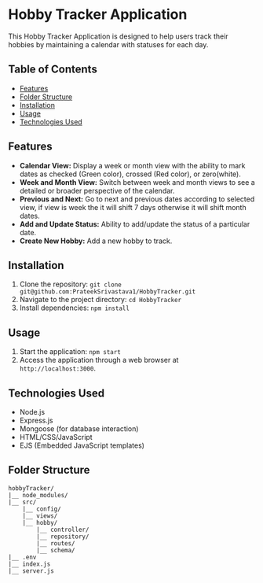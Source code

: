 # Hobby Tracker Application

This Hobby Tracker Application is designed to help users track their hobbies by maintaining a calendar with statuses for each day.

## Table of Contents

- [Features](#features)
- [Folder Structure](#folder-structure)
- [Installation](#installation)
- [Usage](#usage)
- [Technologies Used](#technologies-used)

## Features

- **Calendar View:** Display a week or month view with the ability to mark dates as checked (Green color), crossed (Red color), or zero(white).
- **Week and Month View:** Switch between week and month views to see a detailed or broader perspective of the calendar.
- **Previous and Next:** Go to next and previous dates according to selected view, if view is week the it will shift 7 days otherwise it will shift month dates.
- **Add and Update Status:** Ability to add/update the status of a particular date.
- **Create New Hobby:** Add a new hobby to track.

## Installation

1. Clone the repository: `git clone git@github.com:PrateekSrivastava1/HobbyTracker.git`
2. Navigate to the project directory: `cd HobbyTracker`
3. Install dependencies: `npm install`

## Usage

1. Start the application: `npm start`
2. Access the application through a web browser at `http://localhost:3000`.

## Technologies Used

- Node.js
- Express.js
- Mongoose (for database interaction)
- HTML/CSS/JavaScript
- EJS (Embedded JavaScript templates)

## Folder Structure

```plaintext
hobbyTracker/
|__ node_modules/
|__ src/
    |__ config/
    |__ views/
    |__ hobby/
        |__ controller/
        |__ repository/
        |__ routes/
        |__ schema/
|__ .env
|__ index.js
|__ server.js

```

```

```
